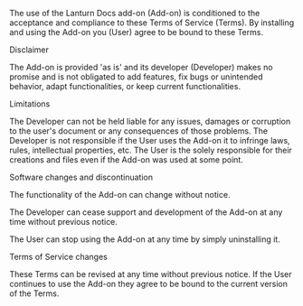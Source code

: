 The use of the Lanturn Docs add-on (Add-on) is conditioned to the acceptance and compliance to these Terms of Service (Terms). By installing and using the Add-on you (User) agree to be bound to these Terms.

Disclaimer

The Add-on is provided 'as is' and its developer (Developer) makes no promise and is not obligated to add features, fix bugs or unintended behavior, adapt functionalities, or keep current functionalities.

Limitations

The Developer can not be held liable for any issues, damages or corruption to the user's document or any consequences of those problems. The Developer is not responsible if the User uses the Add-on it to infringe laws, rules, intellectual properties, etc. The User is the solely responsible for their creations and files even if the Add-on was used at some point.

Software changes and discontinuation

The functionality of the Add-on can change without notice.

The Developer can cease support and development of the Add-on at any time without previous notice.

The User can stop using the Add-on at any time by simply uninstalling it.

Terms of Service changes

These Terms can be revised at any time without previous notice. If the User continues to use the Add-on they agree to be bound to the current version of the Terms.
